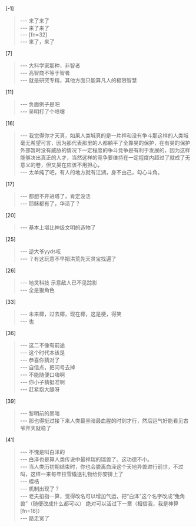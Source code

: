 
[-1] 
>--- 来了来了<br>
>--- 来了来了<br>
>--- [fn=32]<br>
>--- 来了，来了<br>

[7] 
>--- 大科学家那种，非智者<br>
>--- 高智商不等于智者<br>
>--- 就是研究专精，其他方面只能算凡人的极限智慧<br>

[11] 
>--- 负面例子是吧<br>
>--- 吴明打了个喷嚏<br>

[16] 
>--- 我觉得你才天真，如果人类城真的是一片祥和没有争斗那这样的人类城毫无希望可言，因为那代表那里的人都躺平了全靠昊的保护，在有昊的保护外部暂时没有威胁的情况下一定程度的争斗竞争是有利于发展的，因为这样能够决出真正的人才，当然这样的竞争要维持在一定程度内超过了就成了无意义的卷，但又昊在应该不用担心，<br>
>--- 太单纯了吧，有人的地方就有江湖，身不由己，勾心斗角。<br>

[17] 
>--- 都想不开进塔了，肯定没活<br>
>--- 耶稣都有了，华活了？<br>

[20] 
>--- 基本上堪比神级文明的造物了<br>

[25] 
>--- 逆大爷yyds哎<br>
>--- ？有这玩意不早把洪荒先天灵宝找遍了<br>

[26] 
>--- 地灵科技 示意敌人已不见踪影<br>
>--- 全是狠角色<br>

[33] 
>--- 未来椰，过去椰，现在椰，这是梗，得笑<br>
>--- 也<br>

[36] 
>--- 这二不像有前途<br>
>--- 这个时代本该是<br>
>--- 恭喜你猜对了<br>
>--- 自信点，把问号去掉<br>
>--- 不能随便口嗨啊<br>
>--- 你小子猜挺准啊<br>
>--- 赶紧抱大腿呀<br>

[39] 
>--- 黎明前的黑暗<br>
>--- 那也得挺过接下来人类最黑暗最血腥的时刻才行，然后运气好能看见古爷开天就稳了<br>

[41] 
>--- 不愧是叫白泽的<br>
>--- 白泽也是算人类传说中最祥瑞的瑞兽了。这功德不小。<br>
>--- 当人类历初期结束时，你也会脱离白泽这个天地异兽进行前世，不过吗，这样一来每年拉雪橇送礼物给你安排上了<br>
>--- 桎梏<br>
>--- 机制出现了？<br>
>--- 老夫掐指一算，觉得改名可以增加气运，把“白泽”这个名字改成“兔角兽”（随便改成什么都可以）  绝对可以活过下一章（相信我，我是神算[fn=18]）<br>
>--- 路走宽了<br>
